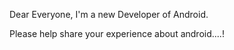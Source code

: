 Dear Everyone, I'm a new Developer of Android. 

Please help share your experience about android....!

